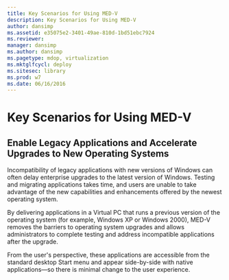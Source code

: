 ```yaml
---
title: Key Scenarios for Using MED-V
description: Key Scenarios for Using MED-V
author: dansimp
ms.assetid: e35075e2-3401-49ae-810d-1bd51ebc7924
ms.reviewer: 
manager: dansimp
ms.author: dansimp
ms.pagetype: mdop, virtualization
ms.mktglfcycl: deploy
ms.sitesec: library
ms.prod: w7
ms.date: 06/16/2016
---
```



# Key Scenarios for Using MED-V


## Enable Legacy Applications and Accelerate Upgrades to New Operating Systems


Incompatibility of legacy applications with new versions of Windows can often delay enterprise upgrades to the latest version of Windows. Testing and migrating applications takes time, and users are unable to take advantage of the new capabilities and enhancements offered by the newest operating system.

By delivering applications in a Virtual PC that runs a previous version of the operating system (for example, Windows XP or Windows 2000), MED-V removes the barriers to operating system upgrades and allows administrators to complete testing and address incompatible applications after the upgrade.

From the user's perspective, these applications are accessible from the standard desktop Start menu and appear side-by-side with native applications—so there is minimal change to the user experience.

 

 





